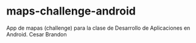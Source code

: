 # maps-challenge-android
App de mapas (challenge) para la clase de Desarrollo de Aplicaciones en Android.
Cesar
Brandon
